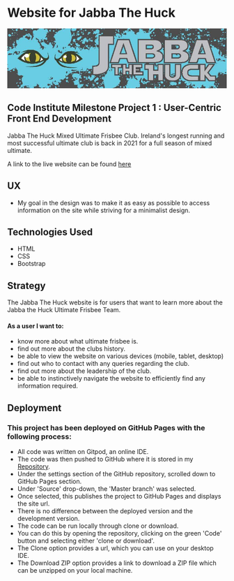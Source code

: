 # Website for Jabba The Huck

![Jabba The Huck](assets/images/banner.png)

## Code Institute Milestone Project 1 : User-Centric Front End Development

Jabba The Huck Mixed Ultimate Frisbee Club.
Ireland's longest running and most successful ultimate club is back in 2021 for a full season of mixed ultimate.

A link to the live website can be found [here](https://jayage.github.io/Jabba/)

## UX
* My goal in the design was to make it as easy as possible to access information on the site while striving for a minimalist design.

## Technologies Used
* HTML
* CSS
* Bootstrap


## Strategy

The Jabba The Huck website is for users that want to learn more about the Jabba the Huck Ultimate Frisbee Team. 

#### As a user I want to:
* know more about what ultimate frisbee is.
* find out more about the clubs history.
* be able to view the website on various devices (mobile, tablet, desktop)
* find out who to contact with any queries regarding the club.
* find out more about the leadership of the club.
* be able to instinctively navigate the website to efficiently find any information required.

## Deployment
### This project has been deployed on GitHub Pages with the following process:

* All code was written on Gitpod, an online IDE.
* The code was then pushed to GitHub where it is stored in my [Repository](https://github.com/Jayage/Jabba).
* Under the settings section of the GitHub repository, scrolled down to GitHub Pages section.
* Under 'Source' drop-down, the 'Master branch' was selected.
* Once selected, this publishes the project to GitHub Pages and displays the site url.
* There is no difference between the deployed version and the development version.
* The code can be run locally through clone or download.
* You can do this by opening the repository, clicking on the green 'Code' button and selecting either 'clone or download'.
* The Clone option provides a url, which you can use on your desktop IDE.
* The Download ZIP option provides a link to download a ZIP file which can be unzipped on your local machine.


### 